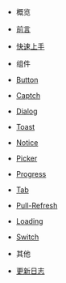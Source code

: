 - 概览

- [前言](md/tutorial.md)
- [快速上手](md/quick_start.md)

- 组件
- [Button](md/button.md)
- [Captch](md/captch.md)
- [Dialog](md/dialog.md)
- [Toast](md/toast.md)
- [Notice](md/notice.md)
- [Picker](md/picker.md)
- [Progress](md/progress.md)
- [Tab](md/tab.md)
- [Pull-Refresh](md/pull-refresh.md)
- [Loading](md/loading.md)
- [Switch](md/switch.md)

- 其他
- [更新日志](md/changelog.md)
